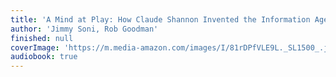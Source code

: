```yaml
---
title: 'A Mind at Play: How Claude Shannon Invented the Information Age'
author: 'Jimmy Soni, Rob Goodman'
finished: null
coverImage: 'https://m.media-amazon.com/images/I/81rDPfVLE9L._SL1500_.jpg'
audiobook: true
---
```

